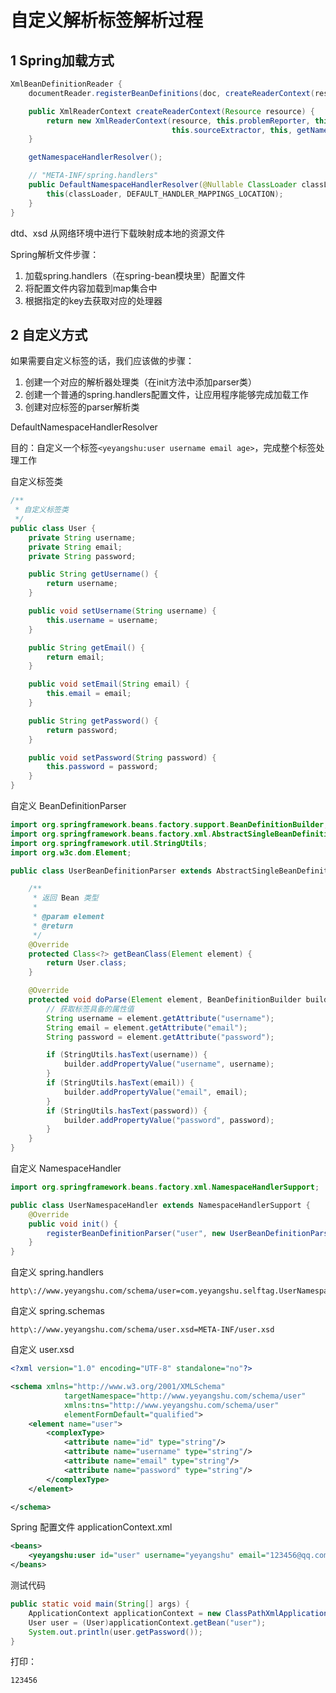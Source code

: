 # 自定义解析标签解析过程

## 1 Spring加载方式

```java
XmlBeanDefinitionReader {
    documentReader.registerBeanDefinitions(doc, createReaderContext(resource));

    public XmlReaderContext createReaderContext(Resource resource) {
        return new XmlReaderContext(resource, this.problemReporter, this.eventListener,
                                    this.sourceExtractor, this, getNamespaceHandlerResolver());
    }

    getNamespaceHandlerResolver();

    // "META-INF/spring.handlers"
    public DefaultNamespaceHandlerResolver(@Nullable ClassLoader classLoader) {
        this(classLoader, DEFAULT_HANDLER_MAPPINGS_LOCATION);
    }
}
```



dtd、xsd 从网络环境中进行下载映射成本地的资源文件

Spring解析文件步骤：

1. 加载spring.handlers（在spring-bean模块里）配置文件
2. 将配置文件内容加载到map集合中
3. 根据指定的key去获取对应的处理器

## 2 自定义方式

如果需要自定义标签的话，我们应该做的步骤：

1. 创建一个对应的解析器处理类（在init方法中添加parser类）
2. 创建一个普通的spring.handlers配置文件，让应用程序能够完成加载工作
3. 创建对应标签的parser解析类



DefaultNamespaceHandlerResolver

目的：自定义一个标签`<yeyangshu:user username email age>`，完成整个标签处理工作



自定义标签类

```java
/**
 * 自定义标签类
 */
public class User {
	private String username;
	private String email;
	private String password;

	public String getUsername() {
		return username;
	}

	public void setUsername(String username) {
		this.username = username;
	}

	public String getEmail() {
		return email;
	}

	public void setEmail(String email) {
		this.email = email;
	}

	public String getPassword() {
		return password;
	}

	public void setPassword(String password) {
		this.password = password;
	}
}
```

自定义 BeanDefinitionParser

```java
import org.springframework.beans.factory.support.BeanDefinitionBuilder;
import org.springframework.beans.factory.xml.AbstractSingleBeanDefinitionParser;
import org.springframework.util.StringUtils;
import org.w3c.dom.Element;

public class UserBeanDefinitionParser extends AbstractSingleBeanDefinitionParser {

	/**
	 * 返回 Bean 类型
	 *
	 * @param element
	 * @return
	 */
	@Override
	protected Class<?> getBeanClass(Element element) {
		return User.class;
	}

	@Override
	protected void doParse(Element element, BeanDefinitionBuilder builder) {
		// 获取标签具备的属性值
		String username = element.getAttribute("username");
		String email = element.getAttribute("email");
		String password = element.getAttribute("password");

		if (StringUtils.hasText(username)) {
			builder.addPropertyValue("username", username);
		}
		if (StringUtils.hasText(email)) {
			builder.addPropertyValue("email", email);
		}
		if (StringUtils.hasText(password)) {
			builder.addPropertyValue("password", password);
		}
	}
}
```

自定义 NamespaceHandler

```java
import org.springframework.beans.factory.xml.NamespaceHandlerSupport;

public class UserNamespaceHandler extends NamespaceHandlerSupport {
	@Override
	public void init() {
		registerBeanDefinitionParser("user", new UserBeanDefinitionParser());
	}
}
```

自定义 spring.handlers

```properties
http\://www.yeyangshu.com/schema/user=com.yeyangshu.selftag.UserNamespaceHandler
```

自定义 spring.schemas

```properties
http\://www.yeyangshu.com/schema/user.xsd=META-INF/user.xsd
```

自定义 user.xsd

```xml
<?xml version="1.0" encoding="UTF-8" standalone="no"?>

<schema xmlns="http://www.w3.org/2001/XMLSchema"
			targetNamespace="http://www.yeyangshu.com/schema/user"
			xmlns:tns="http://www.yeyangshu.com/schema/user"
			elementFormDefault="qualified">
	<element name="user">
		<complexType>
			<attribute name="id" type="string"/>
			<attribute name="username" type="string"/>
			<attribute name="email" type="string"/>
			<attribute name="password" type="string"/>
		</complexType>
	</element>

</schema>
```

Spring 配置文件 applicationContext.xml

```xml
<beans>
    <yeyangshu:user id="user" username="yeyangshu" email="123456@qq.com" password="123456"/>
</beans>
```

测试代码

```java
public static void main(String[] args) {
    ApplicationContext applicationContext = new ClassPathXmlApplicationContext("applicationContext.xml");
    User user = (User)applicationContext.getBean("user");
    System.out.println(user.getPassword());
}
```

打印：

```
123456
```





